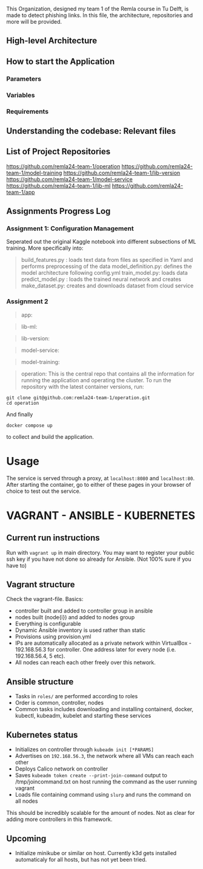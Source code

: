 This Organization, designed my team 1 of the Remla course in Tu Delft, is made to detect phishing links. In this file, the architecture, repositories and more will be provided. 

## High-level Architecture

## How to start the Application

### Parameters

### Variables

### Requirements

## Understanding the codebase: Relevant files

## List of Project Repositories

https://github.com/remla24-team-1/operation
https://github.com/remla24-team-1/model-training
https://github.com/remla24-team-1/lib-version
https://github.com/remla24-team-1/model-service
https://github.com/remla24-team-1/lib-ml
https://github.com/remla24-team-1/app

## Assignments Progress Log

### Assignment 1: Configuration Management

Seperated out the original Kaggle notebook into different subsections of ML training. More specifically into: 

> build_features.py : loads text data from files as specified in Yaml and performs preprocessing of the data
> model_definition.py: defines the model architecture following config.yml
> train_model.py: loads data
> predict_model.py : loads the trained neural network and creates 
> make_dataset.py: creates and downloads dataset from cloud service


### Assignment 2

> app:

> lib-ml:

> lib-version:

> model-service:

> model-training:

> operation: This is the central repo that contains all the information for running the application and operating the cluster. To run the repository with the latest container versions, run:
```
git clone git@github.com:remla24-team-1/operation.git
cd operation
```
And finally
```
docker compose up
```
to collect and build the application.

# Usage
The service is served through a proxy, at ```localhost:8080``` and ```localhost:80```. After starting the container, go to either of these pages in your browser of choice to test out the service.

# VAGRANT - ANSIBLE - KUBERNETES
## Current run instructions
Run with ```vagrant up``` in main directory. You may want to register your public ssh key if you have not done so already for Ansible. (Not 100% sure if you have to)

## Vagrant structure
Check the vagrant-file. 
Basics:
* controller built and added to controller group in ansible
* nodes built (node{i}) and added to nodes group
* Everything is configurable
* Dynamic Ansible inventory is used rather than static
* Provisions using provision.yml
* IPs are automatically allocated as a private network within VirtualBox - 192.168.56.3 for controller. One address later for every node (i.e. 192.168.56.4, 5 etc).
* All nodes can reach each other freely over this network.

## Ansible structure
* Tasks in ```roles/``` are performed according to roles
* Order is common, controller, nodes
* Common tasks includes downloading and installing containerd, docker, kubectl, kubeadm, kubelet and starting these services

## Kubernetes status
* Initializes on controller through     ```kubeadm init [*PARAMS]```
* Advertises on ```192.168.56.3```, the network where all VMs can reach each other
* Deploys Calico network on controller
* Saves ```kubeadm token create --print-join-command``` output to /tmp/joincommand.txt on host running the command as the user running vagrant
* Loads file containing command using ```slurp``` and runs the command on all nodes

This should be incredibly scalable for the amount of nodes. Not as clear for adding more controllers in this framework.

## Upcoming
* Initialize minikube or similar on host. Currently k3d gets installed automaticaly for all hosts, but has not yet been tried.